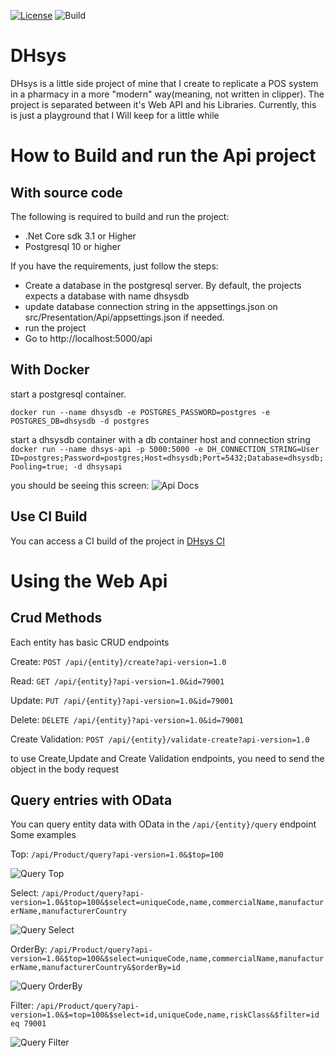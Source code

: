[![License](https://img.shields.io/pypi/l/ansicolortags.svg)](https://img.shields.io/github/license/adnanioricce/DHsys)
![Build](https://img.shields.io/github/workflow/status/adnanioricce/DHsys/ci/master)

# DHsys
DHsys is a little side project of mine that I create to replicate a POS system in a pharmacy in a more "modern" way(meaning, not written in clipper). The project is separated between it's Web API and his Libraries. Currently, this is just a playground that I Will keep for a little while
# How to Build and run the Api project

## With source code

The following is required to build and run the project:

- .Net Core sdk 3.1 or Higher
- Postgresql 10 or higher

If you have the requirements, just follow the steps:

- Create a database in the postgresql server. By default, the projects expects a database with name dhsysdb
- update database connection string in the appsettings.json on src/Presentation/Api/appsettings.json if needed.
- run the project
- Go to http://localhost:5000/api
## With Docker

start a postgresql container.

```docker run --name dhsysdb -e POSTGRES_PASSWORD=postgres -e POSTGRES_DB=dhsysdb -d postgres```

start a dhsysdb container with a db container host and connection string 
```docker run --name dhsys-api -p 5000:5000 -e DH_CONNECTION_STRING=User ID=postgres;Password=postgres;Host=dhsysdb;Port=5432;Database=dhsysdb;Pooling=true; -d dhsysapi```

you should be seeing this screen:
![Api Docs](./docs/img/api_swagger.png)
## Use CI Build
You can access a CI build of the project in [DHsys CI](http://dhsysapi.adnangonzagaci.com/api/v1/)

# Using the Web Api
## Crud Methods
Each entity has basic CRUD endpoints

Create: ``POST /api/{entity}/create?api-version=1.0``

Read: ``GET /api/{entity}?api-version=1.0&id=79001``

Update: ``PUT /api/{entity}?api-version=1.0&id=79001``

Delete: ``DELETE /api/{entity}?api-version=1.0&id=79001``

Create Validation: ``POST /api/{entity}/validate-create?api-version=1.0``

to use Create,Update and Create Validation endpoints, you need to send the object in the body request

## Query entries with OData
You can query entity data with OData in the ``/api/{entity}/query`` endpoint
Some examples 

Top: ``/api/Product/query?api-version=1.0&$top=100``

![Query Top](./docs/img/query_top.png)

Select: ``/api/Product/query?api-version=1.0&$top=100&$select=uniqueCode,name,commercialName,manufacturerName,manufacturerCountry``

![Query Select](./docs/img/query_select.png)

OrderBy: ``/api/Product/query?api-version=1.0&$top=100&$select=uniqueCode,name,commercialName,manufacturerName,manufacturerCountry&$orderBy=id``

![Query OrderBy](./docs/img/query_orderBy.png)

Filter: ``/api/Product/query?api-version=1.0&$=top=100&$select=id,uniqueCode,name,riskClass&$filter=id eq 79001``

![Query Filter](./docs/img/query_filter.png)
